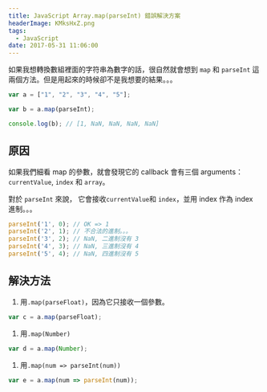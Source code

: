```yaml
---
title: JavaScript Array.map(parseInt) 錯誤解決方案
headerImage: KMksHxZ.png
tags:
  - JavaScript
date: 2017-05-31 11:06:00
---
```


如果我想轉換數組裡面的字符串為數字的話，很自然就會想到 `map` 和 `parseInt` 這兩個方法。但是用起來的時候卻不是我想要的結果。。。

```JavaScript
var a = ["1", "2", "3", "4", "5"];

var b = a.map(parseInt);

console.log(b); // [1, NaN, NaN, NaN, NaN]
```

## 原因

如果我們細看 map 的參數，就會發現它的 callback 會有三個 arguments：`currentValue`, `index` 和 `array`。

對於 `parseInt` 來說， 它會接收`currentValue`和 `index`，並用 index 作為 index 進制。。。
```JavaScript
parseInt('1', 0); // OK => 1
parseInt('2', 1); // 不合法的進制。。。
parseInt('3', 2); // NaN, 二進制沒有 3
parseInt('4', 3); // NaN, 三進制沒有 4
parseInt('5', 4); // NaN, 四進制沒有 5
```

## 解決方法

1. 用`.map(parseFloat)`，因為它只接收一個參數。
  ```JavaScript
  var c = a.map(parseFloat);
  ```

1. 用`.map(Number)`
  ```JavaScript
  var d = a.map(Number);
  ```

1. 用`.map(num => parseInt(num))`
  ```JavaScript
  var e = a.map(num => parseInt(num));
  ```
